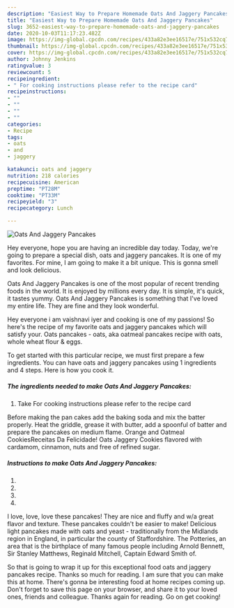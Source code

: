 ```yaml
---
description: "Easiest Way to Prepare Homemade Oats And Jaggery Pancakes"
title: "Easiest Way to Prepare Homemade Oats And Jaggery Pancakes"
slug: 3652-easiest-way-to-prepare-homemade-oats-and-jaggery-pancakes
date: 2020-10-03T11:17:23.482Z
image: https://img-global.cpcdn.com/recipes/433a82e3ee16517e/751x532cq70/oats-and-jaggery-pancakes-recipe-main-photo.jpg
thumbnail: https://img-global.cpcdn.com/recipes/433a82e3ee16517e/751x532cq70/oats-and-jaggery-pancakes-recipe-main-photo.jpg
cover: https://img-global.cpcdn.com/recipes/433a82e3ee16517e/751x532cq70/oats-and-jaggery-pancakes-recipe-main-photo.jpg
author: Johnny Jenkins
ratingvalue: 3
reviewcount: 5
recipeingredient:
- " For cooking instructions please refer to the recipe card"
recipeinstructions:
- ""
- ""
- ""
- ""
categories:
- Recipe
tags:
- oats
- and
- jaggery

katakunci: oats and jaggery 
nutrition: 218 calories
recipecuisine: American
preptime: "PT28M"
cooktime: "PT33M"
recipeyield: "3"
recipecategory: Lunch

---
```



![Oats And Jaggery Pancakes](https://img-global.cpcdn.com/recipes/433a82e3ee16517e/751x532cq70/oats-and-jaggery-pancakes-recipe-main-photo.jpg)

Hey everyone, hope you are having an incredible day today. Today, we're going to prepare a special dish, oats and jaggery pancakes. It is one of my favorites. For mine, I am going to make it a bit unique. This is gonna smell and look delicious.

Oats And Jaggery Pancakes is one of the most popular of recent trending foods in the world. It is enjoyed by millions every day. It is simple, it's quick, it tastes yummy. Oats And Jaggery Pancakes is something that I've loved my entire life. They are fine and they look wonderful.

Hey everyone i am vaishnavi iyer and cooking is one of my passions! So here&#39;s the recipe of my favorite oats and jaggery pancakes which will satisfy your. Oats pancakes - oats, aka oatmeal pancakes recipe with oats, whole wheat flour &amp; eggs.


To get started with this particular recipe, we must first prepare a few ingredients. You can have oats and jaggery pancakes using 1 ingredients and 4 steps. Here is how you cook it.

<!--inarticleads1-->

##### The ingredients needed to make Oats And Jaggery Pancakes:

1. Take  For cooking instructions please refer to the recipe card


Before making the pan cakes add the baking soda and mix the batter properly. Heat the griddle, grease it with butter, add a spoonful of batter and prepare the pancakes on medium flame. Orange and Oatmeal CookiesReceitas Da Felicidade! Oats Jaggery Cookies flavored with cardamom, cinnamon, nuts and free of refined sugar. 

<!--inarticleads2-->

##### Instructions to make Oats And Jaggery Pancakes:

1. 
1. 
1. 
1. 


I love, love, love these pancakes! They are nice and fluffy and w/a great flavor and texture. These pancakes couldn&#39;t be easier to make! Delicious light pancakes made with oats and yeast - traditionally from the Midlands region in England, in particular the county of Staffordshire. The Potteries, an area that is the birthplace of many famous people including Arnold Bennett, Sir Stanley Matthews, Reginald Mitchell, Captain Edward Smith of. 

So that is going to wrap it up for this exceptional food oats and jaggery pancakes recipe. Thanks so much for reading. I am sure that you can make this at home. There's gonna be interesting food at home recipes coming up. Don't forget to save this page on your browser, and share it to your loved ones, friends and colleague. Thanks again for reading. Go on get cooking!
